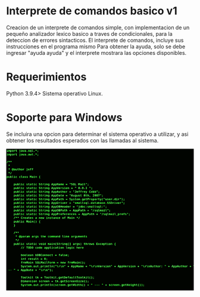 # Interprete de comandos basico v1
Creacion de un interprete de comandos simple, con implementacion de un pequeño analizador lexico basico a traves de condicionales, para la deteccion de errores sintacticos.
El interprete de comandos, incluye sus instrucciones en el programa mismo
Para obtener la ayuda, solo se debe ingresar "ayuda ayuda" y el interprete mostrara las opciones disponibles.

# Requerimientos
Python 3.9.4>
Sistema operativo Linux.

# Soporte para Windows
Se incluira una opcion para determinar el sistema operativo a utilizar, y asi obtener los resultados esperados con las llamadas al sistema.

![](terminal.gif)
